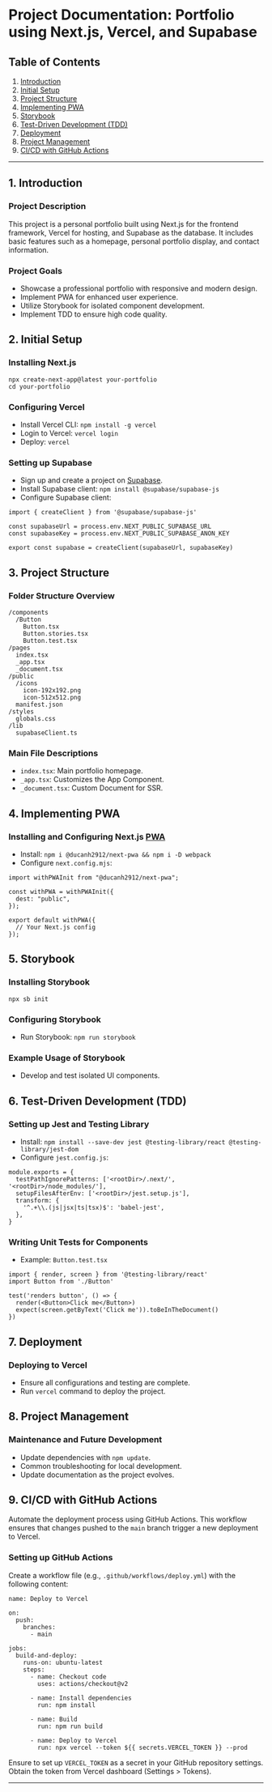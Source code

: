 <h1>Project Documentation: Portfolio using Next.js, Vercel, and Supabase</h1>

<h2>Table of Contents</h2>

<ol>
  <li><a href="#introduction">Introduction</a></li>
  <li><a href="#initial-setup">Initial Setup</a></li>
  <li><a href="#project-structure">Project Structure</a></li>
  <li><a href="#implementing-pwa">Implementing PWA</a></li>
  <li><a href="#storybook">Storybook</a></li>
  <li><a href="#test-driven-development-tdd">Test-Driven Development (TDD)</a></li>
  <li><a href="#deployment">Deployment</a></li>
  <li><a href="#project-management">Project Management</a></li>
  <li><a href="#ci-cd-with-github-actions">CI/CD with GitHub Actions</a></li>
</ol>

<hr>

<h2 id="introduction">1. Introduction</h2>

<h3>Project Description</h3>

<p>This project is a personal portfolio built using Next.js for the frontend framework, Vercel for hosting, and Supabase as the database. It includes basic features such as a homepage, personal portfolio display, and contact information.</p>

<h3>Project Goals</h3>

<ul>
  <li>Showcase a professional portfolio with responsive and modern design.</li>
  <li>Implement PWA for enhanced user experience.</li>
  <li>Utilize Storybook for isolated component development.</li>
  <li>Implement TDD to ensure high code quality.</li>
</ul>

<h2 id="initial-setup">2. Initial Setup</h2>

<h3>Installing Next.js</h3>

<pre><code>npx create-next-app@latest your-portfolio
cd your-portfolio
</code></pre>

<h3>Configuring Vercel</h3>

<ul>
  <li>Install Vercel CLI: <code>npm install -g vercel</code></li>
  <li>Login to Vercel: <code>vercel login</code></li>
  <li>Deploy: <code>vercel</code></li>
</ul>

<h3>Setting up Supabase</h3>

<ul>
  <li>Sign up and create a project on <a href="https://supabase.io/">Supabase</a>.</li>
  <li>Install Supabase client: <code>npm install @supabase/supabase-js</code></li>
  <li>Configure Supabase client:</li>
</ul>

<pre><code>import { createClient } from '@supabase/supabase-js'

const supabaseUrl = process.env.NEXT_PUBLIC_SUPABASE_URL
const supabaseKey = process.env.NEXT_PUBLIC_SUPABASE_ANON_KEY

export const supabase = createClient(supabaseUrl, supabaseKey)
</code></pre>

<h2 id="project-structure">3. Project Structure</h2>

<h3>Folder Structure Overview</h3>

<pre><code>/components
  /Button
    Button.tsx
    Button.stories.tsx
    Button.test.tsx
/pages
  index.tsx
  _app.tsx
  _document.tsx
/public
  /icons
    icon-192x192.png
    icon-512x512.png
  manifest.json
/styles
  globals.css
/lib
  supabaseClient.ts
</code></pre>

<h3>Main File Descriptions</h3>

<ul>
  <li><code>index.tsx</code>: Main portfolio homepage.</li>
  <li><code>_app.tsx</code>: Customizes the App Component.</li>
  <li><code>_document.tsx</code>: Custom Document for SSR.</li>
</ul>

<h2 id="implementing-pwa">4. Implementing PWA</h2>

<h3>Installing and Configuring Next.js <a href="https://ducanh-next-pwa.vercel.app/docs/next-pwa/getting-started">PWA</a></h3>

<ul>
  <li>Install: <code>npm i @ducanh2912/next-pwa && npm i -D webpack</code></li>
  <li>Configure <code>next.config.mjs</code>:</li>
</ul>

<pre><code>import withPWAInit from "@ducanh2912/next-pwa";

const withPWA = withPWAInit({
  dest: "public",
});

export default withPWA({
  // Your Next.js config
});
</code></pre>

<h2 id="storybook">5. Storybook</h2>

<h3>Installing Storybook</h3>

<pre><code>npx sb init
</code></pre>

<h3>Configuring Storybook</h3>

<ul>
  <li>Run Storybook: <code>npm run storybook</code></li>
</ul>

<h3>Example Usage of Storybook</h3>

<ul>
  <li>Develop and test isolated UI components.</li>
</ul>

<h2 id="test-driven-development-tdd">6. Test-Driven Development (TDD)</h2>

<h3>Setting up Jest and Testing Library</h3>

<ul>
  <li>Install: <code>npm install --save-dev jest @testing-library/react @testing-library/jest-dom</code></li>
  <li>Configure <code>jest.config.js</code>:</li>
</ul>

<pre><code>module.exports = {
  testPathIgnorePatterns: ['&lt;rootDir&gt;/.next/', '&lt;rootDir&gt;/node_modules/'],
  setupFilesAfterEnv: ['&lt;rootDir&gt;/jest.setup.js'],
  transform: {
    '^.+\\.(js|jsx|ts|tsx)$': 'babel-jest',
  },
}
</code></pre>

<h3>Writing Unit Tests for Components</h3>

<ul>
  <li>Example: <code>Button.test.tsx</code></li>
</ul>

<pre><code>import { render, screen } from '@testing-library/react'
import Button from './Button'

test('renders button', () => {
  render(&lt;Button&gt;Click me&lt;/Button&gt;)
  expect(screen.getByText('Click me')).toBeInTheDocument()
})
</code></pre>

<h2 id="deployment">7. Deployment</h2>

<h3>Deploying to Vercel</h3>

<ul>
  <li>Ensure all configurations and testing are complete.</li>
  <li>Run <code>vercel</code> command to deploy the project.</li>
</ul>

<h2 id="project-management">8. Project Management</h2>

<h3>Maintenance and Future Development</h3>

<ul>
  <li>Update dependencies with <code>npm update</code>.</li>
  <li>Common troubleshooting for local development.</li>
  <li>Update documentation as the project evolves.</li>
</ul>

<h2 id="ci-cd-with-github-actions">9. CI/CD with GitHub Actions</h2>

<p>Automate the deployment process using GitHub Actions. This workflow ensures that changes pushed to the <code>main</code> branch trigger a new deployment to Vercel.</p>

<h3>Setting up GitHub Actions</h3>

<p>Create a workflow file (e.g., <code>.github/workflows/deploy.yml</code>) with the following content:</p>

<pre><code>name: Deploy to Vercel

on:
  push:
    branches:
      - main

jobs:
  build-and-deploy:
    runs-on: ubuntu-latest
    steps:
      - name: Checkout code
        uses: actions/checkout@v2

      - name: Install dependencies
        run: npm install

      - name: Build
        run: npm run build

      - name: Deploy to Vercel
        run: npx vercel --token ${{ secrets.VERCEL_TOKEN }} --prod
</code></pre>

<p>Ensure to set up <code>VERCEL_TOKEN</code> as a secret in your GitHub repository settings. Obtain the token from Vercel dashboard (Settings &gt; Tokens).</p>

---
